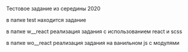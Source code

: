 Тестовое задание из середины 2020

в папке test находится задание

в папке w__react реализация задания с использованием react и scss

в папке wo__react реализация задания на ванильном js с модулями
